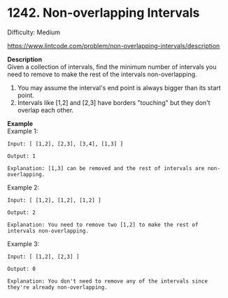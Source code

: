 # 1242. Non-overlapping Intervals

Difficulty: Medium

https://www.lintcode.com/problem/non-overlapping-intervals/description

**Description**  
Given a collection of intervals, find the minimum number of intervals you need to remove to make the rest of the intervals non-overlapping.

1. You may assume the interval's end point is always bigger than its start point.
2. Intervals like [1,2] and [2,3] have borders "touching" but they don't overlap each other.

**Example**  
Example 1:
```
Input: [ [1,2], [2,3], [3,4], [1,3] ]

Output: 1

Explanation: [1,3] can be removed and the rest of intervals are non-overlapping.
```
Example 2:
```
Input: [ [1,2], [1,2], [1,2] ]

Output: 2

Explanation: You need to remove two [1,2] to make the rest of intervals non-overlapping.
```
Example 3:
```
Input: [ [1,2], [2,3] ]

Output: 0

Explanation: You don't need to remove any of the intervals since they're already non-overlapping.
```

